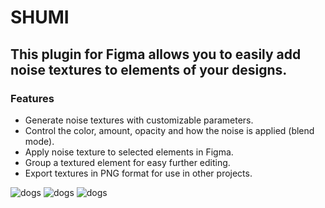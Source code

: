 # SHUMI

## This plugin for Figma allows you to easily add noise textures to elements of your designs.

### Features

- Generate noise textures with customizable parameters.
- Control the color, amount, opacity and how the noise is applied (blend mode).
- Apply noise texture to selected elements in Figma.
- Group a textured element for easy further editing.
- Export textures in PNG format for use in other projects.

![dogs](../shumiImg/shumi_zoom_0.png)
![dogs](../shumiImg/shumi_zoom_1.png)
![dogs](../shumiImg/shumi_zoom_2.png)
